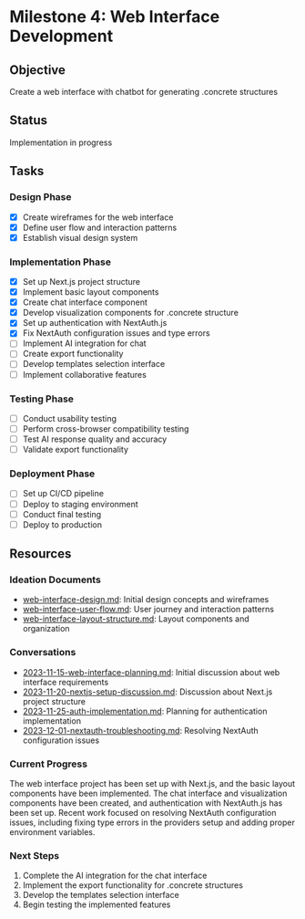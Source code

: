 # Milestone 4: Web Interface Development

## Objective
Create a web interface with chatbot for generating .concrete structures

## Status
Implementation in progress

## Tasks

### Design Phase
- [x] Create wireframes for the web interface
- [x] Define user flow and interaction patterns
- [x] Establish visual design system

### Implementation Phase
- [x] Set up Next.js project structure
- [x] Implement basic layout components
- [x] Create chat interface component
- [x] Develop visualization components for .concrete structure
- [x] Set up authentication with NextAuth.js
- [x] Fix NextAuth configuration issues and type errors
- [ ] Implement AI integration for chat
- [ ] Create export functionality
- [ ] Develop templates selection interface
- [ ] Implement collaborative features

### Testing Phase
- [ ] Conduct usability testing
- [ ] Perform cross-browser compatibility testing
- [ ] Test AI response quality and accuracy
- [ ] Validate export functionality

### Deployment Phase
- [ ] Set up CI/CD pipeline
- [ ] Deploy to staging environment
- [ ] Conduct final testing
- [ ] Deploy to production

## Resources

### Ideation Documents
- [web-interface-design.md](../ideation/web-interface-design.md): Initial design concepts and wireframes
- [web-interface-user-flow.md](../ideation/web-interface-user-flow.md): User journey and interaction patterns
- [web-interface-layout-structure.md](../ideation/web-interface-layout-structure.md): Layout components and organization

### Conversations
- [2023-11-15-web-interface-planning.md](../conversations/2023-11-15-web-interface-planning.md): Initial discussion about web interface requirements
- [2023-11-20-nextjs-setup-discussion.md](../conversations/2023-11-20-nextjs-setup-discussion.md): Discussion about Next.js project structure
- [2023-11-25-auth-implementation.md](../conversations/2023-11-25-auth-implementation.md): Planning for authentication implementation
- [2023-12-01-nextauth-troubleshooting.md](../conversations/2023-12-01-nextauth-troubleshooting.md): Resolving NextAuth configuration issues

### Current Progress

The web interface project has been set up with Next.js, and the basic layout components have been implemented. The chat interface and visualization components have been created, and authentication with NextAuth.js has been set up. Recent work focused on resolving NextAuth configuration issues, including fixing type errors in the providers setup and adding proper environment variables.

### Next Steps

1. Complete the AI integration for the chat interface
2. Implement the export functionality for .concrete structures
3. Develop the templates selection interface
4. Begin testing the implemented features 